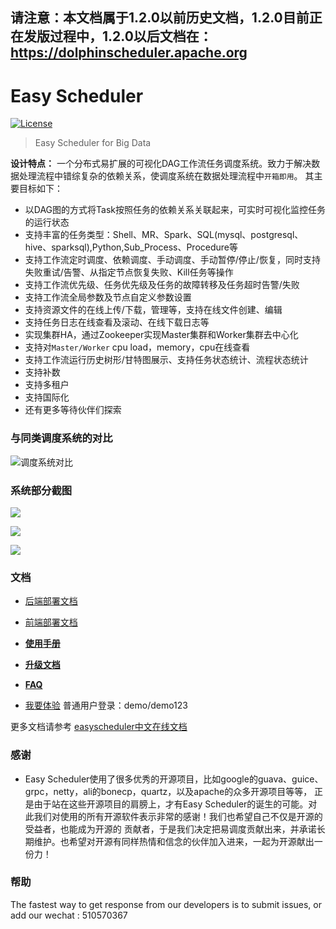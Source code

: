 ## 请注意：本文档属于1.2.0以前历史文档，1.2.0目前正在发版过程中，1.2.0以后文档在：https://dolphinscheduler.apache.org

Easy Scheduler
============
[![License](https://img.shields.io/badge/license-Apache%202-4EB1BA.svg)](https://www.apache.org/licenses/LICENSE-2.0.html)

> Easy Scheduler for Big Data

**设计特点：** 一个分布式易扩展的可视化DAG工作流任务调度系统。致力于解决数据处理流程中错综复杂的依赖关系，使调度系统在数据处理流程中`开箱即用`。
其主要目标如下：
 - 以DAG图的方式将Task按照任务的依赖关系关联起来，可实时可视化监控任务的运行状态
 - 支持丰富的任务类型：Shell、MR、Spark、SQL(mysql、postgresql、hive、sparksql),Python,Sub_Process、Procedure等
 - 支持工作流定时调度、依赖调度、手动调度、手动暂停/停止/恢复，同时支持失败重试/告警、从指定节点恢复失败、Kill任务等操作
 - 支持工作流优先级、任务优先级及任务的故障转移及任务超时告警/失败
 - 支持工作流全局参数及节点自定义参数设置
 - 支持资源文件的在线上传/下载，管理等，支持在线文件创建、编辑
 - 支持任务日志在线查看及滚动、在线下载日志等
 - 实现集群HA，通过Zookeeper实现Master集群和Worker集群去中心化
 - 支持对`Master/Worker` cpu load，memory，cpu在线查看
 - 支持工作流运行历史树形/甘特图展示、支持任务状态统计、流程状态统计
 - 支持补数
 - 支持多租户
 - 支持国际化
 - 还有更多等待伙伴们探索

### 与同类调度系统的对比

![调度系统对比](http://geek.analysys.cn/static/upload/47/2019-03-01/9609ca82-cf8b-4d91-8dc0-0e2805194747.jpeg)

### 系统部分截图

![](http://geek.analysys.cn/static/upload/221/2019-03-29/0a9dea80-fb02-4fa5-a812-633b67035ffc.jpeg)

![](http://geek.analysys.cn/static/upload/221/2019-04-01/83686def-a54f-4169-8cae-77b1f8300cc1.png)

![](http://geek.analysys.cn/static/upload/221/2019-03-29/83c937c7-1793-4d7a-aa28-b98460329fe0.jpeg)

### 文档

- <a href="https://analysys.github.io/easyscheduler_docs_cn/后端部署文档.html" target="_blank">后端部署文档</a>

- <a href="https://analysys.github.io/easyscheduler_docs_cn/前端部署文档.html" target="_blank">前端部署文档</a>

- [**使用手册**](https://analysys.github.io/easyscheduler_docs_cn/系统使用手册.html?_blank "系统使用手册") 

- [**升级文档**](https://analysys.github.io/easyscheduler_docs_cn/升级文档.html?_blank "升级文档") 

- [**FAQ**](https://analysys.github.io/easyscheduler_docs_cn/EasyScheduler-FAQ.html?_blank "EasyScheduler-FAQ") 

- <a href="http://52.82.13.76:8888" target="_blank">我要体验</a> 普通用户登录：demo/demo123

更多文档请参考 <a href="https://analysys.github.io/easyscheduler_docs_cn/" target="_blank">easyscheduler中文在线文档</a>

### 感谢

- Easy Scheduler使用了很多优秀的开源项目，比如google的guava、guice、grpc，netty，ali的bonecp，quartz，以及apache的众多开源项目等等，
正是由于站在这些开源项目的肩膀上，才有Easy Scheduler的诞生的可能。对此我们对使用的所有开源软件表示非常的感谢！我们也希望自己不仅是开源的受益者，也能成为开源的
贡献者，于是我们决定把易调度贡献出来，并承诺长期维护。也希望对开源有同样热情和信念的伙伴加入进来，一起为开源献出一份力！

### 帮助
The fastest way to get response from our developers is to submit issues,   or add our wechat : 510570367
 







